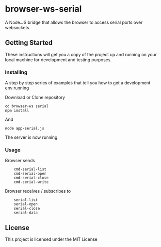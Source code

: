 # browser-ws-serial

A Node.JS bridge that allows the browser to access serial ports over websockets.

## Getting Started

These instructions will get you a copy of the project up and running on your local machine for development and testing purposes. 



### Installing

A step by step series of examples that tell you how to get a development env running

Download or Clone repository

```
cd browser-ws serial
npm install
```

And 

```
node app-serial.js
```

The server is now running.


### Usage

Browser sends
```
    cmd-serial-list
    cmd-serial-open
    cmd-serial-close
    cmd-serial-write
```

Browser receives / subscribes to
```
    serial-list
    serial-open
    serial-close
    serial-data
```



## License

This project is licensed under the MIT License

